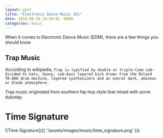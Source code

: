 ```yaml
---
layout: post
title: "Electronic Dance Music 101"
date: 2018-06-20 14:50:01 -0600
categories: music
---
```


When it comes to Electronic Dance Music (EDM), there are a few things you should know

## Trap Music
According to wikipedia, `Trap is typified by double or triple-time sub-divided hi-hats, heavy, sub-bass layered kick drums from the Roland TR-808 drum machine, layered synthesizers and an overal dark, ominous or bleak atmosphere.`

Trap music originated from southern hip hop style that mixed with some dubstep. 
# Time Signature

![Time Signature]({{ '/assets/images/music/time_signature.png' }})
